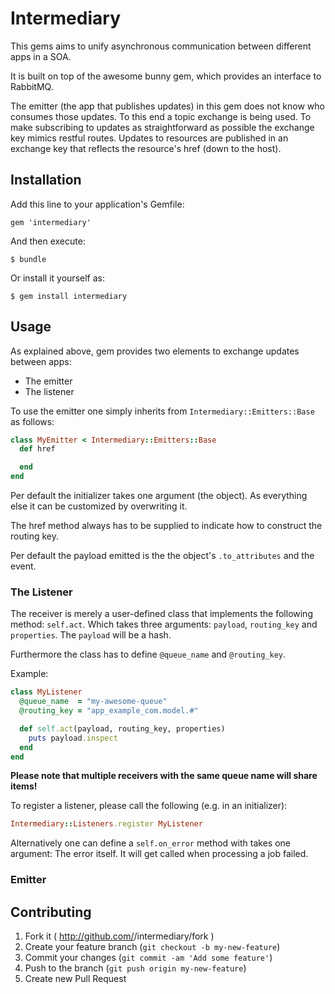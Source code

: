 # Intermediary

This gems aims to unify asynchronous communication between different apps in a
SOA.

It is built on top of the awesome bunny gem, which provides an interface to
RabbitMQ.

The emitter (the app that publishes updates) in this gem does not know who
consumes those updates. To this end a topic exchange is being used. To make
subscribing to updates as straightforward as possible the exchange key mimics
restful routes. Updates to resources are published in an exchange key that
reflects the resource's href (down to the host).

## Installation

Add this line to your application's Gemfile:

    gem 'intermediary'

And then execute:

    $ bundle

Or install it yourself as:

    $ gem install intermediary

## Usage

As explained above, gem provides two elements to exchange updates between apps:
- The emitter
- The listener

To use the emitter one simply inherits from `Intermediary::Emitters::Base` as
follows:

```ruby
class MyEmitter < Intermediary::Emitters::Base
  def href

  end
end
```

Per default the initializer takes one argument (the object). As everything else
it can be customized by overwriting it.

The href method always has to be supplied to indicate how to construct the
routing key.

Per default the payload emitted is the the object's `.to_attributes` and the
event.

### The Listener

The receiver is merely a user-defined class that implements the following
method: `self.act`. Which takes three arguments: `payload`, `routing_key` and
`properties`. The `payload` will be a hash.

Furthermore the class has to define `@queue_name` and `@routing_key`.

Example:
```ruby
class MyListener
  @queue_name  = "my-awesome-queue"
  @routing_key = "app_example_com.model.#"

  def self.act(payload, routing_key, properties)
    puts payload.inspect
  end
end
```

**Please note that multiple receivers with the same queue name will share
items!**

To register a listener, please call the following (e.g. in an initializer):

```ruby
Intermediary::Listeners.register MyListener
```

Alternatively one can define a `self.on_error` method with takes one argument:
The error itself. It will get called when processing a job failed.

### Emitter



## Contributing

1. Fork it ( http://github.com/<my-github-username>/intermediary/fork )
2. Create your feature branch (`git checkout -b my-new-feature`)
3. Commit your changes (`git commit -am 'Add some feature'`)
4. Push to the branch (`git push origin my-new-feature`)
5. Create new Pull Request
